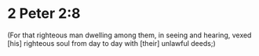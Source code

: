 # 2 Peter 2:8

(For that righteous man dwelling among them, in seeing and hearing, vexed [his] righteous soul from day to day with [their] unlawful deeds;)